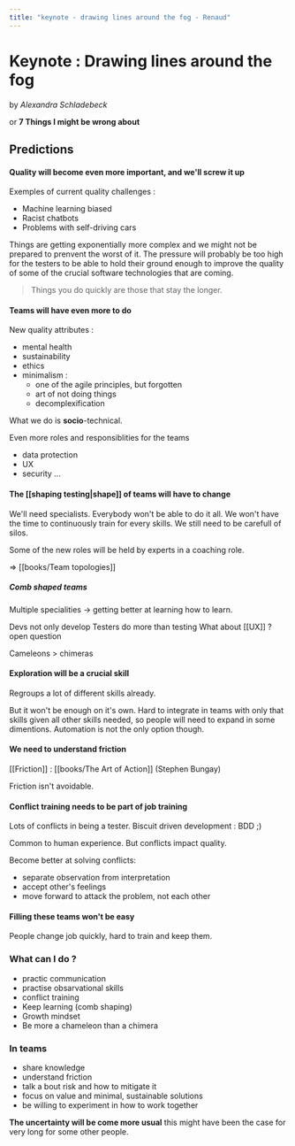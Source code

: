 ```yaml
---
title: "keynote - drawing lines around the fog - Renaud"
---
```


# Keynote : Drawing lines around the fog
by _Alexandra Schladebeck_

or
 **7 Things I might be wrong about**

## Predictions

#### Quality will become even more important, and we'll screw it up

 Exemples of current quality challenges :
 - Machine learning biased
 - Racist chatbots
 - Problems with self-driving cars
 
 Things are getting exponentially more complex and we might not be prepared to prenvent the worst of it.
 The pressure will probably be too high for the testers to be able to hold their ground enough to improve the quality of some of the crucial software technologies that are coming.

> Things you do quickly are those that stay the longer.

#### Teams will have even more to do
New quality attributes :
- mental health
- sustainability
- ethics
- minimalism :
	- one of the agile principles, but forgotten
	- art of not doing things
	- decomplexification

What we do is **socio**-technical.

Even more roles and responsiblities for the teams
- data protection
- UX
- security
...

#### The [[shaping testing|shape]] of teams will have to change

We'll need specialists. Everybody won't be able to do it all.
We won't have the time to continuously train for every skills.
We still need to be carefull of silos.

Some of the new roles will be held by experts in a coaching role.

=> [[books/Team topologies]]

##### Comb shaped teams
Multiple specialities
-> getting better at learning how to learn.

Devs not only develop
Testers do more than testing
What about [[UX]] ?  open question

Cameleons > chimeras

#### Exploration will be a crucial skill
Regroups a lot of different skills already.

But it won't be enough on it's own. Hard to integrate in teams with only that skills given all other skills needed, so people will need to expand in some dimentions.
Automation is not the only option though.

#### We need to understand friction

[[Friction]] : [[books/The Art of Action]] (Stephen Bungay)

Friction isn't avoidable.

#### Conflict training needs to be part of job training
Lots of conflicts in being a tester.
Biscuit driven development : BDD ;)

Common to human experience.
But conflicts impact quality.

Become better at solving conflicts:
- separate observation from interpretation
- accept other's feelings
- move forward to attack the problem, not each other

#### Filling these teams won't be easy

People change job quickly, hard to train and keep them.

### What can I do ?

- practic communication
- practise obsarvational skills
- conflict training
- Keep learning (comb shaping)
- Growth mindset
- Be more a chameleon than a chimera

### In teams
- share knowledge
- understand friction
- talk a bout risk and how to mitigate it 
- focus on value and minimal, sustainable solutions
- be willing to experiment in how to work together

**The uncertainty will be come more usual**
this might have been the case for very long for some other people.





